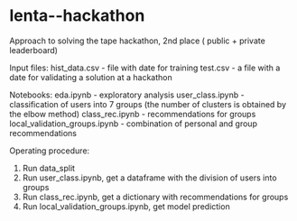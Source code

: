 # lenta--hackathon
Approach to solving the tape hackathon, 2nd place ( public + private leaderboard)

Input files:
  hist_data.csv - file with date for training
  test.csv - a file with a date for validating a solution at a hackathon
  
Notebooks:
eda.ipynb - exploratory analysis
user_class.ipynb - classification of users into 7 groups (the number of clusters is obtained by the elbow method)
class_rec.ipynb - recommendations for groups
local_validation_groups.ipynb - combination of personal and group recommendations
  
  Operating procedure:
1. Run data_split
2. Run user_class.ipynb, get a dataframe with the division of users into groups
3. Run class_rec.ipynb, get a dictionary with recommendations for groups
4. Run local_validation_groups.ipynb, get model prediction
